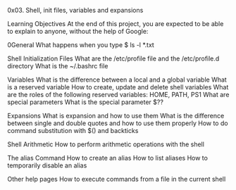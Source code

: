 0x03. Shell, init files, variables and expansions

Learning Objectives
At the end of this project, you are expected to be able to explain to anyone, without the help of Google:

0General
What happens when you type $ ls -l *.txt

Shell Initialization Files
What are the /etc/profile file and the /etc/profile.d directory
What is the ~/.bashrc file

Variables
What is the difference between a local and a global variable
What is a reserved variable
How to create, update and delete shell variables
What are the roles of the following reserved variables: HOME, PATH, PS1
What are special parameters
What is the special parameter $??

Expansions
What is expansion and how to use them
What is the difference between single and double quotes and how to use them properly
How to do command substitution with $() and backticks

Shell Arithmetic
How to perform arithmetic operations with the shell

The alias Command
How to create an alias
How to list aliases
How to temporarily disable an alias

Other help pages
How to execute commands from a file in the current shell

